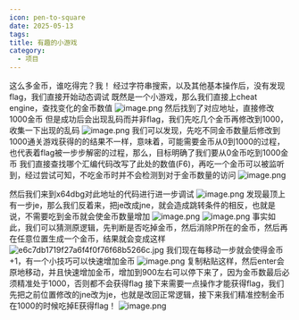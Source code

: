 ```yaml
---
icon: pen-to-square
date: 2025-05-13
tags: 
title: 有趣的小游戏
category:
  - 项目
---
```

这么多金币，谁吃得完？我！
经过字符串搜索，以及其他基本操作后，没有发现flag，我们直接开始动态调试
既然是一个小游戏，那么我们直接上cheat engine，查找变化的金币数值
![image.png](https://cdn.jsdelivr.net/gh/fakeppa/blog-img/20250513214814.png)
然后找到了对应地址，直接修改1000金币
但是成功后会出现乱码而并非flag，我们先吃几个金币再修改到1000，收集一下出现的乱码
![image.png](https://cdn.jsdelivr.net/gh/fakeppa/blog-img/20250513215011.png)
我们可以发现，先吃不同金币数量后修改到1000通关游戏获得的的结果不一样，意味着，可能需要金币从0到1000的过程，也代表着flag被一步步解密的过程，那么，目标明确了我们要从0金币吃到1000金币
我们直接查找哪个汇编代码改写了此处的数值(F6)，再吃一个金币可以被监听到，经过尝试可知，不吃金币时并不会检测到对于金币数量的访问
![image.png](https://cdn.jsdelivr.net/gh/fakeppa/blog-img/20250513215318.png)

然后我们来到x64dbg对此地址的代码进行进一步调试
![image.png](https://cdn.jsdelivr.net/gh/fakeppa/blog-img/20250513221454.png)
发现最顶上有一步je，那么我们反着来，把je改成jne，就会造成跳转条件的相反，也就是说，不需要吃到金币就会使金币数量增加
![image.png](https://cdn.jsdelivr.net/gh/fakeppa/blog-img/20250513222915.png)
![image.png](https://cdn.jsdelivr.net/gh/fakeppa/blog-img/20250513222318.png)
事实如此，我们可以猜测原逻辑，先判断是否吃掉金币，然后消除P所在的金币，然后再在任意位置生成一个金币，结果就会变成这样
![e6c7db1719f27a6f4f0f76f68b5266c.jpg](https://cdn.jsdelivr.net/gh/fakeppa/blog-img/e6c7db1719f27a6f4f0f76f68b5266c.jpg)
我们现在每移动一步就会使得金币+1，有一个小技巧可以快速增加金币
![image.png](https://cdn.jsdelivr.net/gh/fakeppa/blog-img/20250513222437.png)
复制粘贴这样，然后enter会原地移动，并且快速增加金币，增加到900左右可以停下来了，因为金币数最后必须精准处于1000，否则都不会获得flag
接下来需要一点操作才能获得flag，我们先把之前位置修改的jne改为je，也就是改回正常逻辑，接下来我们精准控制金币在1000的时候吃掉E获得flag！
![image.png](https://cdn.jsdelivr.net/gh/fakeppa/blog-img/20250513222954.png)
